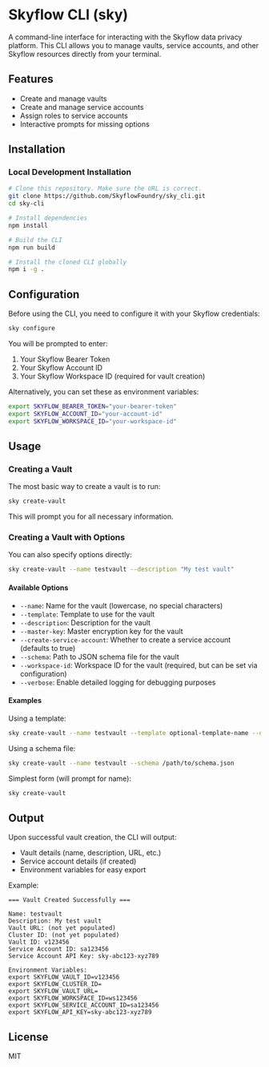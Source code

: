 # Skyflow CLI (sky)

A command-line interface for interacting with the Skyflow data privacy platform. This CLI allows you to manage vaults, service accounts, and other Skyflow resources directly from your terminal.

## Features

- Create and manage vaults
- Create and manage service accounts
- Assign roles to service accounts
- Interactive prompts for missing options

## Installation

### Local Development Installation

```bash
# Clone this repository. Make sure the URL is correct.
git clone https://github.com/SkyflowFoundry/sky_cli.git
cd sky-cli

# Install dependencies
npm install

# Build the CLI
npm run build

# Install the cloned CLI globally
npm i -g .
```

## Configuration

Before using the CLI, you need to configure it with your Skyflow credentials:

```bash
sky configure
```

You will be prompted to enter:

1. Your Skyflow Bearer Token
2. Your Skyflow Account ID
3. Your Skyflow Workspace ID (required for vault creation)

Alternatively, you can set these as environment variables:

```bash
export SKYFLOW_BEARER_TOKEN="your-bearer-token"
export SKYFLOW_ACCOUNT_ID="your-account-id"
export SKYFLOW_WORKSPACE_ID="your-workspace-id"
```

## Usage

### Creating a Vault

The most basic way to create a vault is to run:

```bash
sky create-vault
```

This will prompt you for all necessary information.

### Creating a Vault with Options

You can also specify options directly:

```bash
sky create-vault --name testvault --description "My test vault"
```

#### Available Options

- `--name`: Name for the vault (lowercase, no special characters)
- `--template`: Template to use for the vault
- `--description`: Description for the vault
- `--master-key`: Master encryption key for the vault
- `--create-service-account`: Whether to create a service account (defaults to true)
- `--schema`: Path to JSON schema file for the vault
- `--workspace-id`: Workspace ID for the vault (required, but can be set via configuration)
- `--verbose`: Enable detailed logging for debugging purposes

#### Examples

Using a template:

```bash
sky create-vault --name testvault --template optional-template-name --description "Full string description of the vault."
```

Using a schema file:

```bash
sky create-vault --name testvault --schema /path/to/schema.json
```

Simplest form (will prompt for name):

```bash
sky create-vault
```

## Output

Upon successful vault creation, the CLI will output:

- Vault details (name, description, URL, etc.)
- Service account details (if created)
- Environment variables for easy export

Example:

```
=== Vault Created Successfully ===

Name: testvault
Description: My test vault
Vault URL: (not yet populated)
Cluster ID: (not yet populated)
Vault ID: v123456
Service Account ID: sa123456
Service Account API Key: sky-abc123-xyz789

Environment Variables:
export SKYFLOW_VAULT_ID=v123456
export SKYFLOW_CLUSTER_ID=
export SKYFLOW_VAULT_URL=
export SKYFLOW_WORKSPACE_ID=ws123456
export SKYFLOW_SERVICE_ACCOUNT_ID=sa123456
export SKYFLOW_API_KEY=sky-abc123-xyz789
```

## License

MIT
